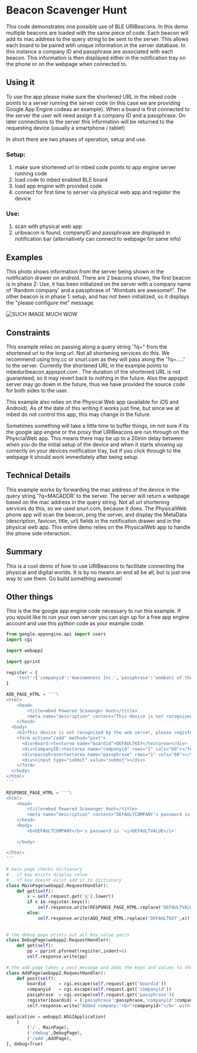 # Beacon Scavenger Hunt

This code demonstrates one possible use of BLE URIBeacons. In this demo multiple beacons are loaded with the same piece of code. Each beacon will add its mac address to the query string to be sent to the server. This allows each board to be paired wtih unique information in the server database. In this instance a company ID and passphrase are associated with each beacon. This information is then displayed either in the notification tray on the phone or on the webpage when connected to.

## Using it

To use the app please make sure the shortened URL in the mbed code points to a server running the server code (in this case we are providing Google App Engine codeas an example). When a board is first connected to the server the user will need assign it a company ID and a passphrase. On later connections to the server this information will be returned to the requesting device (usually a smartphone / tablet)

In short there are two phases of operation, setup and use.

### Setup:

1. make sure shortened url in mbed code points to app engine server running code
1. load code to mbed enabled BLE board
1. load app engine with provided code
1. connect for first time to server via physical web app and register the device

### Use:

1. scan with physical web app
1. uribeacon is found, companyID and passphrase are displayed in notification bar (alternatively can connect to webpage for same info)

## Examples

This photo shows information from the server being shown in the notification drawer on android. There are 2 beacons shown, the first beacon is in phase 2: Use, it has been initialized on the server with a company name of 'Random company' and a passphrase of 'Wombats are awesome!!'. The other beacon is in phase 1: setup, and has not been initialized, so it displays the "please configure me" message.

![SUCH IMAGE MUCH WOW](https://developer.mbed.org/media/uploads/mbedAustin/screenshot_2015-04-16-21-10-16-1-.png)

## Constraints

This example relies on passing along a query string '?q=" from the shortened url to the long url. Not all shortening services do this. We recommend using tiny.cc or snurl.com as they will pass along the '?q=.....' to the server. Currently the shortened URL in the example points to mbeduribeacon.appspot.com . The duration of the shortened URL is not guaranteed, so it may revert back to nothing in the future. Also the appspot server may go down in the future, thus we have provided the source code for both sides to the user.

This example also relies on the Physical Web app (available for iOS and Android). As of the date of this writing it works just fine, but since we at mbed do not control this app, this may change in the future.

Sometimes something will take a little time to buffer things, im not sure if its the google app engine or the proxy that URIBeacons are run through on the PhyscialWeb app. This means there may be up to a 20min delay between when you do the initial setup of the device and when it starts showing up correctly on your devices notification tray, but if you click through to the webpage it should work immediately after being setup.

## Technical Details

This example works by forwarding the mac address of the device in the query string '?q=MACADDR' to the server. The server will return a webpage based on the mac address in the query string. Not all url shortening services do this, so we used snurl.com, because it does. The PhysicalWeb phone app will scan the beacon, ping the server, and display the MetaData (description, favicon, title, url) fields in the notification drawer and in the physical web app. This entire demo relies on the PhysicalWeb app to handle the phone side interaction.

## Summary

This is a cool demo of how to use URIBeacons to facilitate connecting the physical and digital worlds. It is by no means an end all be all, but is just one way to use them. Go build something awesome!

## Other things

This is the the google app engine code necessary to run this example. If you would like to run your own server you can sign up for a free app engine account and use this python code as your example code.

```python
from google.appengine.api import users
import cgi
 
import webapp2
 
import pprint
 
register = {
    'test':{'companyid':'Awesomeness Inc.','passphrase':'wombats of the doom'},
}
 
ADD_PAGE_HTML = '''\
<html>
    <head>
        <title>mbed Powered Scavenger Hunt</title>
        <meta name="description" content="This device is not recognized. Please click to add device to database.">
    </head>
  <body>
    <h2>This device is not recognized by the web server, please register it.</h2>
    <form action="/add" method="post">
      <div>Board:<textarea name="boardid">DEFAULTKEY</textarea></div>
      <div>CompanyID:<textarea name="companyid" rows="1" cols="60"></textarea></div>
      <div>passphrase<textarea name="passphrase" rows="1" cols="60"></textarea></div>
      <div><input type="submit" value="submit"></div>
    </form>
  </body>
</html>
'''
 
RESPONSE_PAGE_HTML = '''\
<html>
    <head>
        <title>mbed Powered Scavenger Hunt</title>
        <meta name="description" content="DEFAULTCOMPANY's password is 'DEFAULTVALUE'">
    </head>
    <body>
        <b>DEFAULTCOMPANY</b>'s password is '<i>DEFAULTVALUE</i>'
 
    </body>
 
</html>
'''
 
# main page checks dictionary 
#   if key exists display value
#   if key doesnt exist add it to dictionary
class MainPage(webapp2.RequestHandler):
    def get(self):
        x = self.request.get('q').lower()
        if x in register.keys():
            self.response.write(RESPONSE_PAGE_HTML.replace('DEFAULTVALUE',register[x]['passphrase']).replace('DEFAULTCOMPANY',register[x]['companyid']))
        else:
            self.response.write(ADD_PAGE_HTML.replace('DEFAULTKEY',x))
 
 
# the debug page prints out all key value pairs
class DebugPage(webapp2.RequestHandler):
    def get(self):
        pp = pprint.pformat(register,indent=6)
        self.response.write(pp)
 
# the add page takes a post message and adds the keys and values to the dictionary
class AddPage(webapp2.RequestHandler):
    def post(self):
        boardid     = cgi.escape(self.request.get('boardid'))
        companyid   = cgi.escape(self.request.get('companyid'))
        passphrase  = cgi.escape(self.request.get('passphrase'))
        register[boardid] = {'passphrase':passphrase,'companyid':companyid}
        self.response.write("Added company:'<b>"+companyid+"</b>' with passphrase:'<i>"+passphrase+"</i>'")
 
application = webapp2.WSGIApplication(
    [
        ('/', MainPage),
        ('/debug',DebugPage),
        ('/add',AddPage),
], debug=True)
```
